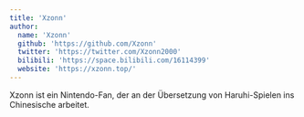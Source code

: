 ```yaml
---
title: 'Xzonn'
author:
  name: 'Xzonn'
  github: 'https://github.com/Xzonn'
  twitter: 'https://twitter.com/Xzonn2000'
  bilibili: 'https://space.bilibili.com/16114399'
  website: 'https://xzonn.top/'
---
```


Xzonn ist ein Nintendo-Fan, der an der Übersetzung von Haruhi-Spielen ins Chinesische arbeitet.